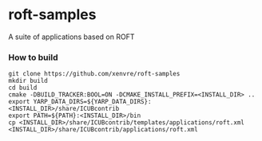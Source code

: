 # roft-samples

A suite of applications based on ROFT

### How to build
```console
git clone https://github.com/xenvre/roft-samples
mkdir build
cd build
cmake -DBUILD_TRACKER:BOOL=ON -DCMAKE_INSTALL_PREFIX=<INSTALL_DIR> ..
export YARP_DATA_DIRS=${YARP_DATA_DIRS}:<INSTALL_DIR>/share/ICUBcontrib
export PATH=${PATH}:<INSTALL_DIR>/bin
cp <INSTALL_DIR>/share/ICUBcontrib/templates/applications/roft.xml  <INSTALL_DIR>/share/ICUBcontrib/applications/roft.xml
```
